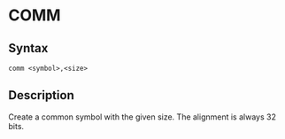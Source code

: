 # COMM

## Syntax
```assembly
comm <symbol>,<size>
```

## Description
Create a common symbol with the given size.
The alignment is always 32 bits.
